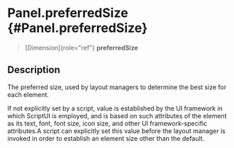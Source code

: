 Panel.preferredSize {#Panel.preferredSize}
===================

> [Dimension]{role="ref"} **preferredSize**

Description
-----------

The preferred size, used by layout managers to determine the best size
for each element.

If not explicitly set by a script, value is established by the UI
framework in which ScriptUI is employed, and is based on such attributes
of the element as its text, font, font size, icon size, and other UI
framework-specific attributes.A script can explicitly set this value
before the layout manager is invoked in order to establish an element
size other than the default.
